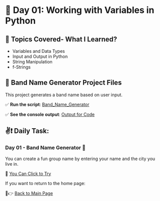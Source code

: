 # 📅 Day 01: Working with Variables in Python  

## 📌 Topics Covered- What I Learned?
- Variables and Data Types  
- Input and Output in Python
- String Manipulation
- f-Strings

## 🎸 Band Name Generator Project Files 

This project generates a band name based on user input.  

✅ **Run the script**: [Band_Name_Generator](https://github.com/busraatasoy/100-Days-of-Code-in-Python/blob/main/Day%2001%3A/Band_Name_Generator.py)

✅ **See the console output**: [Output for Code](https://github.com/busraatasoy/100-Days-of-Code-in-Python/blob/main/Day%2001%3A/BandNameGenerator.gif )



## ✌❗ Daily Task:

### Day 01 - Band Name Generator 🎸
You can create a fun group name by entering your name and the city you live in.

🔗 [You Can Click to Try](https://busraatasoy.github.io/100-Days-of-Code-in-Python/)



If you want to return to the home page:

🔗👉 [Back to Main Page](https://github.com/busraatasoy/100-Days-of-Code-in-Python)
